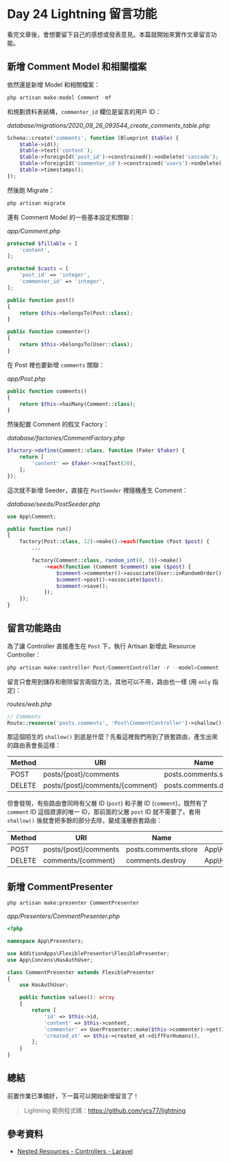 # Day 24 Lightning 留言功能

看完文章後，會想要留下自己的感想或發表意見。本篇就開始來實作文章留言功能。

## 新增 Comment Model 和相關檔案

依然還是新增 Model 和相關檔案：

```php
php artisan make:model Comment -mf
```

和規劃資料表結構，`commenter_id` 欄位是留言的用戶 ID：

*database/migrations/2020_09_26_093544_create_comments_table.php*
```php
Schema::create('comments', function (Blueprint $table) {
    $table->id();
    $table->text('content');
    $table->foreignId('post_id')->constrained()->onDelete('cascade');
    $table->foreignId('commenter_id')->constrained('users')->onDelete('cascade');
    $table->timestamps();
});
```

然後跑 Migrate：

```php
php artisan migrate
```

還有 Comment Model 的一些基本設定和關聯：

*app/Comment.php*
```php
protected $fillable = [
    'content',
];

protected $casts = [
    'post_id' => 'integer',
    'commenter_id' => 'integer',
];

public function post()
{
    return $this->belongsTo(Post::class);
}

public function commenter()
{
    return $this->belongsTo(User::class);
}
```

在 Post 裡也要新增 `comments` 關聯：

*app/Post.php*
```php
public function comments()
{
    return $this->hasMany(Comment::class);
}
```

然後配置 Comment 的假文 Factory：

*database/factories/CommentFactory.php*
```php
$factory->define(Comment::class, function (Faker $faker) {
    return [
        'content' => $faker->realText(20),
    ];
});
```

這次就不新增 Seeder，直接在 `PostSeeder` 裡隨機產生 Comment：

*database/seeds/PostSeeder.php*
```php
use App\Comment;

public function run()
{
    factory(Post::class, 12)->make()->each(function (Post $post) {
        ...

        factory(Comment::class, random_int(0, 3))->make()
            ->each(function (Comment $comment) use ($post) {
                $comment->commenter()->associate(User::inRandomOrder()->first());
                $comment->post()->associate($post);
                $comment->save();
            });
    });
}
```

## 留言功能路由

為了讓 Controller 直接產生在 `Post` 下，執行 Artisan 新增此 Resource Controller：

```php
php artisan make:controller Post/CommentController -r --model=Comment
```

留言只會用到儲存和刪除留言兩個方法，其他可以不用，路由也一樣 (用 `only` 指定)：

*routes/web.php*
```php
// Comments
Route::resource('posts.comments', 'Post\CommentController')->shallow()->only('store', 'destroy');
```

那這個陌生的 `shallow()` 到底是什麼？先看這裡我們用到了嵌套路由，產生出來的路由表會長這樣：

| Method | URI                             | Name                   | Action                                              |
| ------ | ------------------------------- | ---------------------- | --------------------------------------------------- |
| POST   | posts/{post}/comments           | posts.comments.store   | App\Http\Controllers\Post\CommentController@store   |
| DELETE | posts/{post}/comments/{comment} | posts.comments.destroy | App\Http\Controllers\Post\CommentController@destroy |

但會發現，有些路由會同時有父層 ID (`post`) 和子層 ID (`comment`)，既然有了 `comment` ID 這個資源的唯一 ID，那前面的父層 `post` ID 就不需要了。套用 `shallow()` 後就會把多餘的部分去除，變成淺層嵌套路由：

| Method | URI                   | Name                 | Action                                              |
| ------ | --------------------- | -------------------- | --------------------------------------------------- |
| POST   | posts/{post}/comments | posts.comments.store | App\Http\Controllers\Post\CommentController@store   |
| DELETE | comments/{comment}    | comments.destroy     | App\Http\Controllers\Post\CommentController@destroy |

## 新增 CommentPresenter

```bash
php artisan make:presenter CommentPresenter
```

*app/Presenters/CommentPresenter.php*
```php
<?php

namespace App\Presenters;

use AdditionApps\FlexiblePresenter\FlexiblePresenter;
use App\Concens\HasAuthUser;

class CommentPresenter extends FlexiblePresenter
{
    use HasAuthUser;

    public function values(): array
    {
        return [
            'id' => $this->id,
            'content' => $this->content,
            'commenter' => UserPresenter::make($this->commenter)->get(),
            'created_at' => $this->created_at->diffForHumans(),
        ];
    }
}
```

## 總結

前置作業已準備好，下一篇可以開始新增留言了！

> Lightning 範例程式碼：https://github.com/ycs77/lightning

## 參考資料

* [Nested Resources - Controllers - Laravel](https://laravel.com/docs/controllers#restful-nested-resources)
